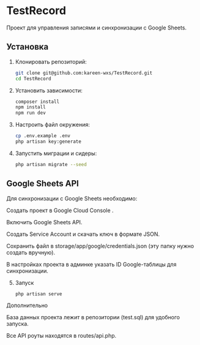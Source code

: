 # TestRecord

Проект для управления записями и синхронизации с Google Sheets.

## Установка

1. Клонировать репозиторий:
   ```bash
   git clone git@github.com:kareen-wxs/TestRecord.git
   cd TestRecord

2. Установить зависимости:
    ```bash
    composer install
    npm install
    npm run dev

3. Настроить файл окружения:
    ```bash
    cp .env.example .env
    php artisan key:generate

4. Запустить миграции и сидеры:
    ```bash
    php artisan migrate --seed

## Google Sheets API

Для синхронизации с Google Sheets необходимо:

Создать проект в Google Cloud Console
.

Включить Google Sheets API.

Создать Service Account и скачать ключ в формате JSON.

Сохранить файл в storage/app/google/credentials.json (эту папку нужно создать вручную).

В настройках проекта в админке указать ID Google-таблицы для синхронизации.

5. Запуск
    ```bash
    php artisan serve

Дополнительно

База данных проекта лежит в репозитории (test.sql) для удобного запуска.

Все API роуты находятся в routes/api.php.